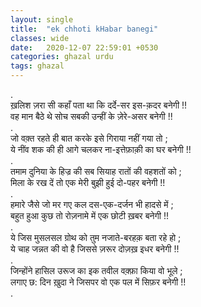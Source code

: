 ```yaml
---
layout: single
title:  "ek chhoti kHabar banegi"
classes: wide
date:   2020-12-07 22:59:01 +0530
categories: ghazal urdu
tags: ghazal
---
```

.<br>
ख़लिश ज़रा सी कहाँ पता था कि दर्दे-सर इस-क़दर बनेगी !!<br>
वह मान बैठे थे सोच सबकी उन्हीं के ज़ेरे-असर बनेगी !!<br>
.<br>
जो वक़्त रहते ही बात करके इसे गिराया नहीं गया तो ;<br>
ये नींव शक की ही आगे चलकर ना-इत्तेफ़ाक़ी का घर बनेगी !!<br>
.<br>
तमाम दुनिया के हिज्र की सब सियाह रातों की वहशतों को ;<br>
मिला के रख दें तो एक मेरी बुझी हुई दो-पहर बनेगी !!<br>
.<br>
हमारे जैसे जो मर गए कल दस-एक-दर्जन भी हादसे में ;<br>
बहुत हुआ कुछ तो रोज़नामे में एक छोटी ख़बर बनेगी !!<br>
.<br>
ये जिस मुसलसल ग्रोथ को तुम नजाते-बरहक़ बता रहे हो ;<br>
ये चाह जन्नत की वो है जिससे ज़रूर दोज़ख़ इधर बनेगी !!<br>
.<br>
जिन्होंने हासिल उरूज का इक तवील वक़्फ़ा किया वो भूले ;<br>
लगाए छ: दिन ख़ुदा ने जिसपर वो एक पल में सिफ़र बनेगी !!<br>
.<br>
